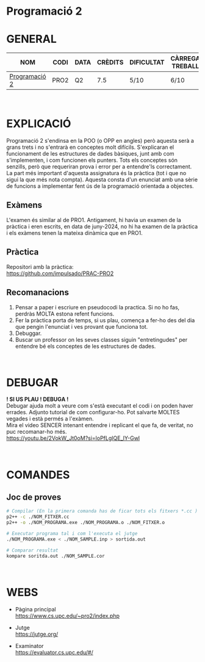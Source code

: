 # Programació 2
# GENERAL
| NOM | CODI | DATA | CRÈDITS | DIFICULTAT | CÀRREGA TREBALL | NOTA |
| --- | --- | --- | --- | --- | --- | --- |
| [Programació 2](https://www.fib.upc.edu/ca/estudis/graus/grau-en-enginyeria-informatica/pla-destudis/assignatures/PRO2) | PRO2 | Q2 | 7.5 | 5/10 | 6/10 | X |

<br>

# EXPLICACIÓ
Programació 2 s'endinsa en la POO (o OPP en angles) però aquesta serà a grans trets i no s'entrarà en conceptes molt difícils. S'explicaran el funcionament de les estructures de dades bàsiques, junt amb com s'implementen, i com funcionen els punters. Tots els conceptes són senzills, però que requeriran prova i error per a entendre'ls correctament.
La part més important d'aquesta assignatura és la pràctica (tot i que no sigui la que més nota compta). Aquesta consta d'un enunciat amb una sèrie de funcions a implementar fent ús de la programació orientada a objectes.

## Exàmens
L'examen és similar al de PRO1. Antigament, hi havia un examen de la pràctica i eren escrits, en data de juny-2024, no hi ha examen de la pràctica i els exàmens tenen la mateixa dinàmica que en PRO1.

## Pràctica
Repositori amb la pràctica: <br>
https://github.com/impulsado/PRAC-PRO2


## Recomanacions
1. Pensar a paper i escriure en pseudocodi la practica. Si no ho fas, perdràs MOLTA estona refent funcions.
2. Fer la pràctica porta de temps, si us plau, comença a fer-ho des del dia que pengin l'enunciat i ves provant que funciona tot.
3. Debuggar.
4. Buscar un professor on les seves classes siguin "entretingudes" per entendre bé els conceptes de les estructures de dades.

<br>

# DEBUGAR
**! SI US PLAU ! DEBUGA !** <br>
Debugar ajuda molt a veure com s'està executant el codi i on poden haver errades. Adjunto tutorial de com configurar-ho. Pot salvarte MOLTES vegades i està permés a l'exàmen.
<br>
Mira el video SENCER intenant entendre i replicant el que fa, de veritat, no puc recomanar-ho més. <br>
https://youtu.be/2VokW_Jt0oM?si=loPfLgIQE_lY-Gwl

<br>

# COMANDES
## Joc de proves
```sh
# Compilar (En la primera comanda has de ficar tots els fitxers *.cc )
p2++ -c ./NOM_FITXER.cc
p2++ -o ./NOM_PROGRAMA.exe ./NOM_PROGRAMA.o ./NOM_FITXER.o

# Executar programa tal i com l'executa el jutge
./NOM_PROGRAMA.exe < ./NOM_SAMPLE.inp > sortida.out

# Comparar resultat
kompare soritda.out ./NOM_SAMPLE.cor
```

<br>

# WEBS
- Pàgina principal <br>
https://www.cs.upc.edu/~pro2/index.php <br> 

- Jutge <br>
https://jutge.org/ <br>

- Examinator <br>
https://evaluator.cs.upc.edu/#/ <br>